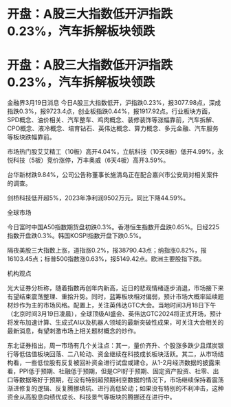 # 开盘：A股三大指数低开沪指跌0.23%，汽车拆解板块领跌

# 开盘：A股三大指数低开沪指跌0.23%，汽车拆解板块领跌

金融界3月19日消息
今日A股三大指数低开，沪指跌0.23%，报3077.98点，深成指跌0.3%，报9723.4点，创业板指跌0.44%，报1917.92点。行业板块方面，SPD概念、油价相关、汽车整车、鸡肉概念、装修装饰等涨幅靠前，汽车拆解、CPO概念、液冷概念、培育钻石、英伟达概念、算力概念、多元金融、汽车服务等板块跌幅靠前。

市场热门股艾艾精工（10板）高开4.04%，立航科技（10天8板）低开4.99%，永悦科技（5板）竞价涨停，万丰奥威（6天4板）高开3.59%。

台华新材跌9.84%，公司公告称董事长施清岛正在配合嘉兴市公安局对相关案件的调查。

剑桥科技低开超5%，2023年净利润9502万元，同比下降44.59%。

全球市场

今日富时中国A50指数期货盘初跌0.3%。香港恒生指数开盘跌0.65%。日经225指数开盘跌0.3%。韩国KOSPI指数开盘下跌0.5%。

隔夜美股三大指数上涨，道指涨0.2%，报38790.43点；纳指涨0.82%，报16103.45点；标普500指数涨0.63%，报5149.42点。欧洲主要股指下跌。

机构观点

光大证券分析称，随着指数再创年内新高，近日的悲观情绪逐步消退，市场接下来有望结束震荡整理、重拾升势。同时，蓝筹板块相对偏弱，预计市场大概率延续题材炒作为主的市场风格。配置上，关注英伟达GTC大会。当地时间3月18日下午（北京时间3月19日凌晨），全球顶级AI盛会、英伟达GTC2024将正式开场，预计将发布加速计算、生成式AI以及机器人领域的最新突破性成果，可关注大会相关的最新消息，有望刺激市场上相关题材概念的炒作。

东北证券指出，周一市场有几个关注点：其一，量价齐升、个股涨多跌少且煤炭银行等低估值板块回落、二八轮动、资金继续在科技成长板块活跃。其二，从市场结构看，一些低位股有反复被回补资金进行试盘或建仓。从1-2月经济数据的披露来看，PPI低于预期、社融低于预期，但是CPI好于预期、固定资产投资、社零、出口等数据略好于预期，在没有特别超预期利空数据的情况下，市场继续保持着震荡渐进修复的逻辑、反复腾挪填坑、进行高低轮动；如果没有特别的不利冲击，这种资金从高股息向绩优成长、科技景气等板块的腾挪还在进行中。

